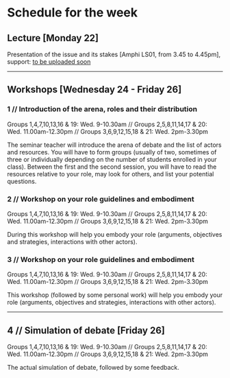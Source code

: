 # Schedule for the week

## Lecture [Monday 22]

Presentation of the issue and its stakes [Amphi LS01, from 3.45 to 4.45pm], support: [to be uploaded soon]()

***

## Workshops [Wednesday 24 - Friday 26]

### 1 // Introduction of the arena, roles and their distribution
Groups 1,4,7,10,13,16 & 19: Wed. 9-10.30am // Groups 2,5,8,11,14,17 & 20: Wed. 11.00am-12.30pm // Groups 3,6,9,12,15,18 & 21: Wed. 2pm-3.30pm

The seminar teacher will introduce the arena of debate and the list of actors and resources. You will have to form groups (usually of two, sometimes of three or individually depending on the number of students enrolled in your class). Between the first and the second session, you will have to read the resources relative to your role, may look for others, and list your potential questions.

### 2 // Workshop on your role guidelines and embodiment
Groups 1,4,7,10,13,16 & 19: Wed. 9-10.30am // Groups 2,5,8,11,14,17 & 20: Wed. 11.00am-12.30pm // Groups 3,6,9,12,15,18 & 21: Wed. 2pm-3.30pm

During this workshop will help you embody your role (arguments, objectives and strategies, interactions with other actors).

### 3 // Workshop on your role guidelines and embodiment
Groups 1,4,7,10,13,16 & 19: Wed. 9-10.30am // Groups 2,5,8,11,14,17 & 20: Wed. 11.00am-12.30pm // Groups 3,6,9,12,15,18 & 21: Wed. 2pm-3.30pm

This workshop (followed by some personal work) will help you embody your role (arguments, objectives and strategies, interactions with other actors).

***

## 4 // Simulation of debate [Friday 26]
Groups 1,4,7,10,13,16 & 19: Wed. 9-10.30am // Groups 2,5,8,11,14,17 & 20: Wed. 11.00am-12.30pm // Groups 3,6,9,12,15,18 & 21: Wed. 2pm-3.30pm

The actual simulation of debate, followed by some feedback.
